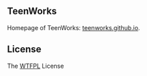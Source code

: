 TeenWorks
---

Homepage of TeenWorks: [teenworks.github.io](//teenworks.github.io).

## License

The [WTFPL](LICENSE) License